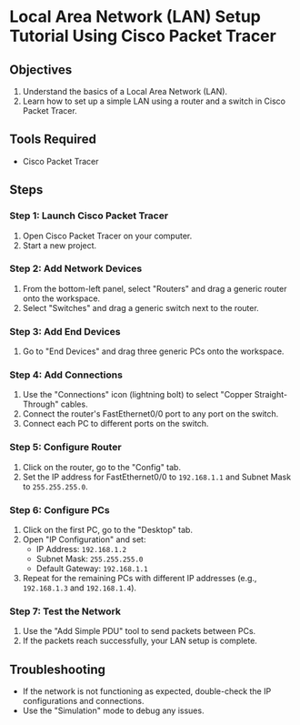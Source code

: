 
# Local Area Network (LAN) Setup Tutorial Using Cisco Packet Tracer

## Objectives

1. Understand the basics of a Local Area Network (LAN).
2. Learn how to set up a simple LAN using a router and a switch in Cisco Packet Tracer.

## Tools Required

- Cisco Packet Tracer

## Steps

### Step 1: Launch Cisco Packet Tracer

1. Open Cisco Packet Tracer on your computer.
2. Start a new project.

### Step 2: Add Network Devices

1. From the bottom-left panel, select "Routers" and drag a generic router onto the workspace.
2. Select "Switches" and drag a generic switch next to the router.

### Step 3: Add End Devices

1. Go to "End Devices" and drag three generic PCs onto the workspace.

### Step 4: Add Connections

1. Use the "Connections" icon (lightning bolt) to select "Copper Straight-Through" cables.
2. Connect the router's FastEthernet0/0 port to any port on the switch.
3. Connect each PC to different ports on the switch.

### Step 5: Configure Router

1. Click on the router, go to the "Config" tab.
2. Set the IP address for FastEthernet0/0 to `192.168.1.1` and Subnet Mask to `255.255.255.0`.

### Step 6: Configure PCs

1. Click on the first PC, go to the "Desktop" tab.
2. Open "IP Configuration" and set:
    - IP Address: `192.168.1.2`
    - Subnet Mask: `255.255.255.0`
    - Default Gateway: `192.168.1.1`
3. Repeat for the remaining PCs with different IP addresses (e.g., `192.168.1.3` and `192.168.1.4`).

### Step 7: Test the Network

1. Use the "Add Simple PDU" tool to send packets between PCs.
2. If the packets reach successfully, your LAN setup is complete.

## Troubleshooting

- If the network is not functioning as expected, double-check the IP configurations and connections.
- Use the "Simulation" mode to debug any issues.

